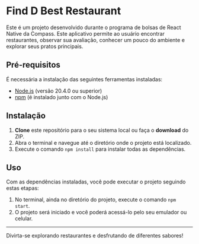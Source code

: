# Find D Best Restaurant 
Este é um projeto desenvolvido durante o programa de bolsas de React Native da Compass. Este aplicativo permite ao usuário encontrar restaurantes, observar sua avaliação, conhecer um pouco do ambiente e explorar seus pratos principais.

## Pré-requisitos

É necessária a instalação das seguintes ferramentas instaladas:

- [Node.js](https://nodejs.org/) (versão 20.4.0 ou superior)
- [npm](https://www.npmjs.com/) (é instalado junto com o Node.js)

## Instalação

1. **Clone** este repositório para o seu sistema local ou faça o **download** do ZIP.
2. Abra o terminal e navegue até o diretório onde o projeto está localizado.
3. Execute o comando `npm install` para instalar todas as dependências.

## Uso

Com as dependências instaladas, você pode executar o projeto seguindo estas etapas:

1. No terminal, ainda no diretório do projeto, execute o comando `npm start`.
2. O projeto será iniciado e você poderá acessá-lo pelo seu emulador ou celular.
   
---

Divirta-se explorando restaurantes e desfrutando de diferentes sabores!
